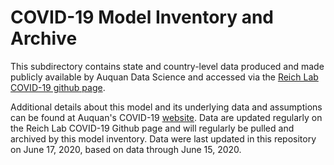 # COVID-19 Model Inventory and Archive

This subdirectory contains state and country-level data produced and made publicly available by Auquan Data Science and accessed via the [Reich Lab COVID-19 github page](https://github.com/reichlab/covid19-forecast-hub/blob/master/data-processed/Auquan-SEIR/metadata-Auquan-SEIR.txt). 

Additional details about this model and its underlying data and assumptions can be found at Auquan's COVID-19 [website](https://covid19-infection-model.auquan.com/). Data are updated regularly on the Reich Lab COVID-19 Github page and will regularly be pulled and archived by this model inventory. Data were last updated in this repository on June 17, 2020, based on data through June 15, 2020.